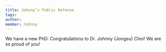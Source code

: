 ```yaml
---
title: Johnny’s Public Defense
tags:
author: 
member: Johnny
---
```


We have a new PhD: Congratulations to Dr. Johnny (Jongsu) Choi! We are so proud of you!
